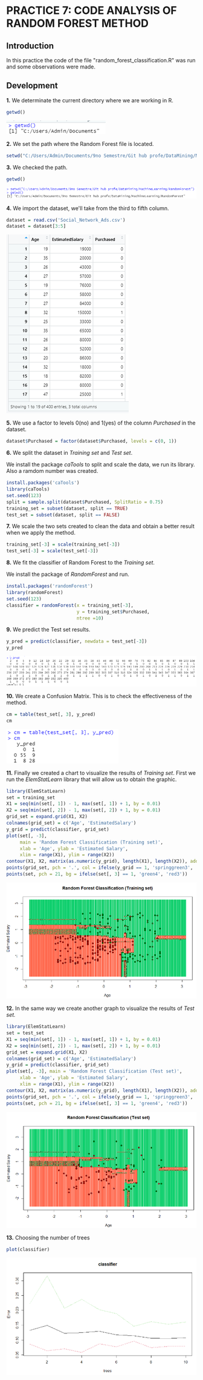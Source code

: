 # PRACTICE 7: CODE ANALYSIS OF RANDOM FOREST METHOD

## Introduction

In this practice the code of the file "random_forest_classification.R" was run and some observations were made.

## Development

**1.** We determinate the current directory where we are working in R.  

```r
getwd()
```

![](https://github.com/sebastiansandovalcastro/DataMining/blob/images/unit3/practice7/practice7_01.png)


**2.** We set the path where the Random Forest file is located.

```r
setwd("C:/Users/Admin/Documents/9no Semestre/Git hub profe/DataMining/MachineLearning/RandomForest")
```

**3.** We checked the path.

```r
getwd()
```

![](https://github.com/sebastiansandovalcastro/DataMining/blob/images/unit3/practice7/practice7_02.png)


**4.** We import the dataset, we'll take from the third to fifth column.

```r
dataset = read.csv('Social_Network_Ads.csv')
dataset = dataset[3:5]
```

![](https://github.com/sebastiansandovalcastro/DataMining/blob/images/unit3/practice7/practice7_03.png)



**5.** We use a factor to levels 0(no) and 1(yes) of the column _Purchased_ in the dataset.

```r
dataset$Purchased = factor(dataset$Purchased, levels = c(0, 1))
```

**6.** We split the dataset in _Training set_ and _Test set_.

We install the package _caTools_ to split and scale the data, we run its library. Also a ramdom number was created.

```r
install.packages('caTools')
library(caTools)
set.seed(123)
split = sample.split(dataset$Purchased, SplitRatio = 0.75)
training_set = subset(dataset, split == TRUE)
test_set = subset(dataset, split == FALSE)
```

**7.** We scale the two sets created to clean the data and obtain a better result when we apply the method.

```r
training_set[-3] = scale(training_set[-3])
test_set[-3] = scale(test_set[-3])
```

**8.** We fit the classifier of Random Forest to the _Training set_.

We install the package of _RandomForest_ and run.

```r
install.packages('randomForest')
library(randomForest)
set.seed(123)
classifier = randomForest(x = training_set[-3],
                          y = training_set$Purchased,
                          ntree =10)
```                          

**9.** We predict the Test set results.

```r
y_pred = predict(classifier, newdata = test_set[-3])
y_pred
```

![](https://github.com/sebastiansandovalcastro/DataMining/blob/images/unit3/practice7/practice7_04.png)

**10.** We create a Confusion Matrix. This is to check the effectiveness of the method.

```r
cm = table(test_set[, 3], y_pred)
cm
```

![](https://github.com/sebastiansandovalcastro/DataMining/blob/images/unit3/practice7/practice7_05.png)



**11.** Finally we created a chart to visualize the results of _Training set_. First we run the _ElemStatLearn_ library that will allow us to obtain the graphic.

```r
library(ElemStatLearn)
set = training_set
X1 = seq(min(set[, 1]) - 1, max(set[, 1]) + 1, by = 0.01)
X2 = seq(min(set[, 2]) - 1, max(set[, 2]) + 1, by = 0.01)
grid_set = expand.grid(X1, X2)
colnames(grid_set) = c('Age', 'EstimatedSalary')
y_grid = predict(classifier, grid_set)
plot(set[, -3],
     main = 'Random Forest Classification (Training set)',
     xlab = 'Age', ylab = 'Estimated Salary',
     xlim = range(X1), ylim = range(X2))
contour(X1, X2, matrix(as.numeric(y_grid), length(X1), length(X2)), add = TRUE)
points(grid_set, pch = '.', col = ifelse(y_grid == 1, 'springgreen3', 'tomato'))
points(set, pch = 21, bg = ifelse(set[, 3] == 1, 'green4', 'red3'))
```

![](https://github.com/sebastiansandovalcastro/DataMining/blob/images/unit3/practice7/practice7_06.png)



**12.** In the same way we create another graph to visualize the results of _Test set._

```r
library(ElemStatLearn)
set = test_set
X1 = seq(min(set[, 1]) - 1, max(set[, 1]) + 1, by = 0.01)
X2 = seq(min(set[, 2]) - 1, max(set[, 2]) + 1, by = 0.01)
grid_set = expand.grid(X1, X2)
colnames(grid_set) = c('Age', 'EstimatedSalary')
y_grid = predict(classifier, grid_set)
plot(set[, -3], main = 'Random Forest Classification (Test set)',
     xlab = 'Age', ylab = 'Estimated Salary',
     xlim = range(X1), ylim = range(X2))
contour(X1, X2, matrix(as.numeric(y_grid), length(X1), length(X2)), add = TRUE)
points(grid_set, pch = '.', col = ifelse(y_grid == 1, 'springgreen3', 'tomato'))
points(set, pch = 21, bg = ifelse(set[, 3] == 1, 'green4', 'red3'))
```

![](https://github.com/sebastiansandovalcastro/DataMining/blob/images/unit3/practice7/practice7_07.png)



**13.** Choosing the number of trees

```r
plot(classifier)
```

![](https://github.com/sebastiansandovalcastro/DataMining/blob/images/unit3/practice7/practice7_08.png)